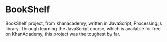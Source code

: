 # BookShelf
BookShelf project, from khanacademy, written in JavaScript, Processing.js library.
Through learning the JavaScript course, which is available for free on KhanAcademy, this project was the toughest by far.
